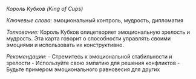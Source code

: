 *Король Кубков \(King of Cups\)*

*Ключевые слова:* эмоциональный контроль, мудрость, дипломатия

*Толкование:* 
Король Кубков олицетворяет эмоциональную зрелость и мудрость\. Эта карта говорит о способности управлять своими эмоциями и использовать их конструктивно\.

*Рекомендации:*
\- Стремитесь к эмоциональной стабильности и зрелости
\- Используйте свою эмпатию для решения конфликтов
\- Будьте примером эмоционального равновесия для других
